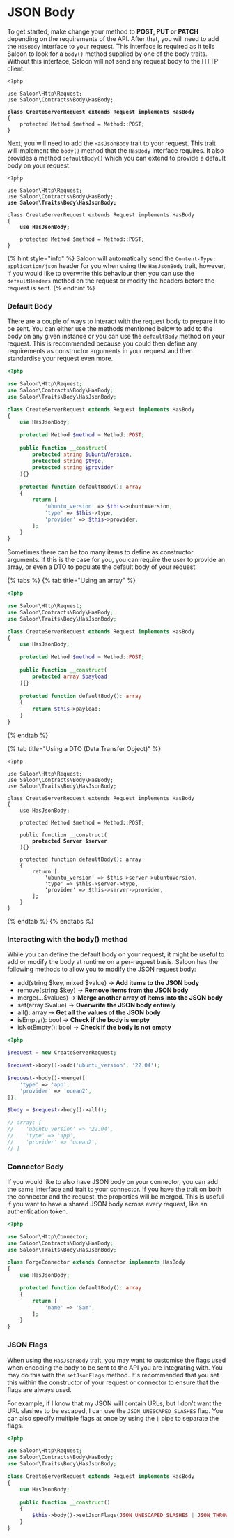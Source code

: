 # JSON Body

To get started, make change your method to **POST, PUT or PATCH** depending on the requirements of the API. After that, you will need to add the `HasBody` interface to your request. This interface is required as it tells Saloon to look for a `body()` method supplied by one of the body traits. Without this interface, Saloon will not send any request body to the HTTP client.

<pre class="language-php"><code class="lang-php">&#x3C;?php

use Saloon\Http\Request;
use Saloon\Contracts\Body\HasBody;

<strong>class CreateServerRequest extends Request implements HasBody
</strong>{
    protected Method $method = Method::POST;
}
</code></pre>

Next, you will need to add the `HasJsonBody` trait to your request. This trait will implement the `body()` method that the `HasBody` interface requires. It also provides a method `defaultBody()` which you can extend to provide a default body on your request.

<pre class="language-php"><code class="lang-php">&#x3C;?php

use Saloon\Http\Request;
use Saloon\Contracts\Body\HasBody;
<strong>use Saloon\Traits\Body\HasJsonBody;
</strong>
class CreateServerRequest extends Request implements HasBody
{
<strong>    use HasJsonBody;
</strong>
    protected Method $method = Method::POST;
}
</code></pre>

{% hint style="info" %}
Saloon will automatically send the `Content-Type: application/json` header for you when using the `HasJsonBody` trait, however, if you would like to overwrite this behaviour then you can use the `defaultHeaders` method on the request or modify the headers before the request is sent.
{% endhint %}

### Default Body

There are a couple of ways to interact with the request body to prepare it to be sent. You can either use the methods mentioned below to add to the body on any given instance or you can use the `defaultBody` method on your request. This is recommended because you could then define any requirements as constructor arguments in your request and then standardise your request even more.&#x20;

```php
<?php

use Saloon\Http\Request;
use Saloon\Contracts\Body\HasBody;
use Saloon\Traits\Body\HasJsonBody;

class CreateServerRequest extends Request implements HasBody
{
    use HasJsonBody;

    protected Method $method = Method::POST;
    
    public function __construct(
        protected string $ubuntuVersion,
        protected string $type,
        protected string $provider
    ){}
    
    protected function defaultBody(): array
    {
        return [
            'ubuntu_version' => $this->ubuntuVersion,
            'type' => $this->type,
            'provider' => $this->provider,
        ];
    }
}
```

Sometimes there can be too many items to define as constructor arguments. If this is the case for you, you can require the user to provide an array, or even a DTO to populate the default body of your request.

{% tabs %}
{% tab title="Using an array" %}
```php
<?php

use Saloon\Http\Request;
use Saloon\Contracts\Body\HasBody;
use Saloon\Traits\Body\HasJsonBody;

class CreateServerRequest extends Request implements HasBody
{
    use HasJsonBody;

    protected Method $method = Method::POST;
    
    public function __construct(
        protected array $payload
    ){}
    
    protected function defaultBody(): array
    {
        return $this->payload;
    }
}
```
{% endtab %}

{% tab title="Using a DTO (Data Transfer Object)" %}
<pre class="language-php"><code class="lang-php">&#x3C;?php

use Saloon\Http\Request;
use Saloon\Contracts\Body\HasBody;
use Saloon\Traits\Body\HasJsonBody;

class CreateServerRequest extends Request implements HasBody
{
    use HasJsonBody;

    protected Method $method = Method::POST;
    
    public function __construct(
<strong>        protected Server $server
</strong>    ){}
    
    protected function defaultBody(): array
    {
        return [
            'ubuntu_version' => $this->server->ubuntuVersion,
            'type' => $this->server->type,
            'provider' => $this->server->provider,
        ];
    }
}
</code></pre>
{% endtab %}
{% endtabs %}

### Interacting with the body() method

While you can define the default body on your request, it might be useful to add or modify the body at runtime on a per-request basis. Saloon has the following methods to allow you to modify the JSON request body:

* add(string $key, mixed $value) -> **Add items to the JSON body**
* remove(string $key) -> **Remove items from the JSON body**
* merge(…$values) -> **Merge another array of items into the JSON body**
* set(array $value) -> **Overwrite the JSON body entirely**
* all(): array -> **Get all the values of the JSON body**
* isEmpty(): bool  -> **Check if the body is empty**
* isNotEmpty(): bool -> **Check if the body is not empty**

```php
<?php

$request = new CreateServerRequest;

$request->body()->add('ubuntu_version', '22.04');

$request->body()->merge([
    'type' => 'app',
    'provider' => 'ocean2',
]);

$body = $request->body()->all();

// array: [
//    'ubuntu_version' => '22.04',
//    'type' => 'app',
//    'provider' => 'ocean2',
// ]

```

### Connector Body

If you would like to also have JSON body on your connector, you can add the same interface and trait to your connector. If you have the trait on both the connector and the request, the properties will be merged. This is useful if you want to have a shared JSON body across every request, like an authentication token.

```php
<?php

use Saloon\Http\Connector;
use Saloon\Contracts\Body\HasBody;
use Saloon\Traits\Body\HasJsonBody;

class ForgeConnector extends Connector implements HasBody
{
    use HasJsonBody;

    protected function defaultBody(): array
    {
        return [
            'name' => 'Sam',
        ];
    }
}
```

### JSON Flags

When using the `HasJsonBody` trait, you may want to customise the flags used when encoding the body to be sent to the API you are integrating with. You may do this with the `setJsonFlags` method. It's recommended that you set this within the constructor of your request or connector to ensure that the flags are always used.&#x20;

For example, if I know that my JSON will contain URLs, but I don't want the URL slashes to be escaped, I can use the `JSON_UNESCAPED_SLASHES` flag. You can also specify multiple flags at once by using the `|` pipe to separate the flags.

```php
<?php

use Saloon\Http\Request;
use Saloon\Contracts\Body\HasBody;
use Saloon\Traits\Body\HasJsonBody;

class CreateServerRequest extends Request implements HasBody
{
    use HasJsonBody;
    
    public function __construct()
    {
        $this->body()->setJsonFlags(JSON_UNESCAPED_SLASHES | JSON_THROW_ON_ERROR);
    }
}
```
